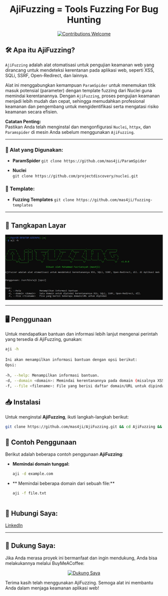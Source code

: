 <h1 align="center"> 
  AjiFuzzing = Tools Fuzzing For Bug Hunting
  <br>
</h1>

<p align="center">
  <a href="https://github.com/mas4ji/AjiFuzzing/issues">
    <img src="https://img.shields.io/badge/contributions-welcome-brightgreen.svg?style=flat" alt="Contributions Welcome">
  </a>
</p>

## 🛠️ Apa itu AjiFuzzing?

`AjiFuzzing` adalah alat otomatisasi untuk pengujian keamanan web yang dirancang untuk mendeteksi kerentanan pada aplikasi web, seperti XSS, SQLi, SSRF, Open-Redirect, dan lainnya.

Alat ini menggabungkan kemampuan `ParamSpider` untuk menemukan titik masuk potensial (parameter) dengan template fuzzing dari Nuclei guna memindai kerentanannya. Dengan `AjiFuzzing`, proses pengujian keamanan menjadi lebih mudah dan cepat, sehingga memudahkan profesional keamanan dan pengembang untuk mengidentifikasi serta mengatasi risiko keamanan secara efisien.

**Catatan Penting:**  
Pastikan Anda telah menginstal dan mengonfigurasi `Nuclei`, `httpx`, dan `Paramspider` di mesin Anda sebelum menggunakan `AjiFuzzing`.

---

### 🔧 Alat yang Digunakan:
- **ParamSpider** 
  `git clone https://github.com/mas4ji/ParamSpider`

- **Nuclei**  
  `git clone https://github.com/projectdiscovery/nuclei.git`

### 📑 Template:
- **Fuzzing Templates**
  `git clone https://github.com/mas4ji/fuzzing-templates`
---

## 📸 Tangkapan Layar

![Tangkapan Layar](https://github.com/mas4ji/AjiFuzzing/blob/main/aji.png)

---

## 🖥️ Penggunaan

Untuk mendapatkan bantuan dan informasi lebih lanjut mengenai perintah yang tersedia di AjiFuzzing, gunakan:

```sh
aji -h

Ini akan menampilkan informasi bantuan dengan opsi berikut:
Opsi:

-h, --help: Menampilkan informasi bantuan.
-d, --domain <domain>: Memindai kerentanannya pada domain (misalnya XSS, SQLi, SSRF, Open-Redirect, dll.).
-f, --file <filename>: File yang berisi daftar domain/URL untuk dipindai.
```

## 📥 Instalasi

Untuk menginstal **AjiFuzzing**, ikuti langkah-langkah berikut:

```bash
git clone https://github.com/mas4ji/AjiFuzzing.git && cd AjiFuzzing && sudo chmod +x install.sh && ./install.sh && sudo chmod +x /usr/bin/aji && aji -h && cd ..
```

## 🧪 Contoh Penggunaan

Berikut adalah beberapa contoh penggunaan **AjiFuzzing**:

- **Memindai domain tunggal:**
  ```bash
  aji -d example.com


- ** Memindai beberapa domain dari sebuah file:**
  ```bash
  aji -f file.txt
```

```
## 📱 Hubungi Saya:
<p align="left">
  <a href="https://linkedin.com/in/mas4ji" target="blank">
    LinkedIn
  </a>
</p>

---

## 💖 Dukung Saya:
Jika Anda merasa proyek ini bermanfaat dan ingin mendukung, Anda bisa melakukannya melalui BuyMeACoffee:

<p align="center">
  <a href="https://www.buymeacoffee.com/mas4ji">
    <img src="https://cdn.buymeacoffee.com/buttons/v2/default-yellow.png" height="50" width="210" alt="Dukung Saya" />
  </a>
</p>

Terima kasih telah menggunakan AjiFuzzing. Semoga alat ini membantu Anda dalam menjaga keamanan aplikasi web!

